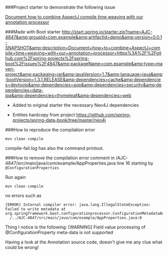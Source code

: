 ###Project starter to demonstrate the following issue

[Document how to combine AspectJ compile time weaving with our annotation processor](https://github.com/spring-projects/spring-boot/issues/4847) 


###Made with Boot starter
http://start.spring.io/starter.zip?name=AJC-4847&amp;groupId=com.example&amp;artifactId=demo&amp;version=0.0.1-SNAPSHOT&amp;description=Document+how+to+combine+AspectJ+compile+time+weaving+with+our+annotation+processor+https%3A%2F%2Fgithub.com%2Fspring-projects%2Fspring-boot%2Fissues%2F4847&amp;packageName=com.example&amp;type=maven-project&amp;packaging=jar&amp;javaVersion=1.7&amp;language=java&amp;bootVersion=1.3.1.RELEASE&amp;dependencies=cache&amp;dependencies=devtools&amp;dependencies=aop&amp;dependencies=security&amp;dependencies=data-jpa&amp;dependencies=thymeleaf&amp;dependencies=web

* Added to original starter the necessary Neo4J dependencies

* Entities hardcopy from project https://github.com/spring-projects/spring-data-book/tree/master/neo4j

###How to reproduce the compilation error
```
mvn clean compile
```
compile-fail.log has also the command printout.

###How to remove the compilation error
comment in /AJC-4847/src/main/java/com/example/AppProperties.java line 16 starting by `@ConfigurationProperties`

Run again
```
mvn clean compile
```
no errors such as

```
[ERROR] Internal compiler error: java.lang.IllegalStateException: Failed to write metadata at org.springframework.boot.configurationprocessor.ConfigurationMetadataAnnotationProcessor.writeMetaData(ConfigurationMetadataAnnotationProcessor.java:385)
  /../AJC-4847/src/main/java/com/example/AppProperties.java:0
```

Thing I notice is the following: 
[WARNING] Field value processing of @ConfigurationProperty meta-data is not supported

Having a look at the Annotation source code, doesn't give me any clue what could be wrong!


